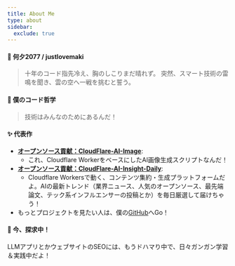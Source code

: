 ```yaml
---
title: About Me
type: about
sidebar:
  exclude: true
---
```

#### 👋 何夕2077 / justlovemaki

> 十年のコード指先冷え、胸のしこりまだ晴れず。
> 突然、スマート技術の雷鳴を聞き、雲の空へ一戦を挑むと誓う。

#### 🚀 僕のコード哲学

> 技術はみんなのためにあるんだ！

#### ✨ 代表作

*   **[オープンソース貢献：CloudFlare-AI-Image](https://github.com/justlovemaki/CloudFlare-AI-Image)**:
    *   これ、Cloudflare WorkerをベースにしたAI画像生成スクリプトなんだ！
*   **[オープンソース貢献：CloudFlare-AI-Insight-Daily](https://github.com/justlovemaki/CloudFlare-AI-Insight-Daily)**:
    *   Cloudflare Workersで動く、コンテンツ集約・生成プラットフォームだよ。AIの最新トレンド（業界ニュース、人気のオープンソース、最先端論文、テック系インフルエンサーの投稿とか）を毎日厳選して届けちゃう！
*   もっとプロジェクトを見たい人は、僕の[GitHub](https://github.com/justlovemaki)へGo！

#### 🌱 今、探求中！

LLMアプリとかウェブサイトのSEOには、もうドハマり中で、日々ガンガン学習＆実践中だよ！